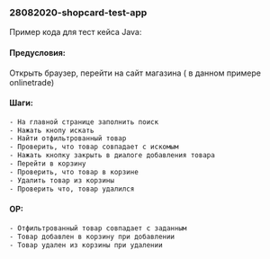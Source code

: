### 28082020-shopcard-test-app

Пример кода для тест кейса Java:

#### Предусловия:

   Открыть браузер, перейти на сайт магазина ( в данном примере оnlinetrade)

#### Шаги: 
``` bash
- На главной странице заполнить поиск
- Нажать кнопу искать
- Найти отфильтрованный товар
- Проверить, что товар совпадает с искомым
- Нажать кнопку закрыть в диалоге добавления товара
- Перейти в корзину
- Проверить, что товар в корзине
- Удалить товар из корзины
- Проверить что, товар удалился
```

#### ОР:
```bash
- Отфильтрованный товар совпадает с заданным
- Товар добавлен в корзину при добавлении
- Товар удален из корзины при удалении
```
    
